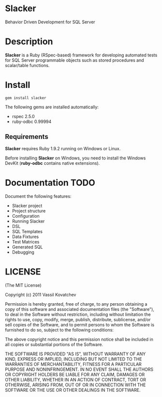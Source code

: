 # Slacker
Behavior Driven Development for SQL Server

# Description
__Slacker__ is a Ruby (RSpec-based) framework for developing automated tests for SQL Server programmable objects such as stored procedures and scalar/table functions.

# Install
    gem install slacker

The following gems are installed automatically:

* rspec 2.5.0
* ruby-odbc 0.99994

## Requirements

__Slacker__ requires Ruby 1.9.2 running on Windows or Linux.

Before installing __Slacker__ on Windows, you need to install the Windows DevKit (__ruby-odbc__ contains native extensions).

# Documentation TODO

Document the following features:

* Slacker project
 * Project structure
 * Configuration
* Running Slacker
* DSL
* SQL Templates
* Data Fixtures
* Test Matrices
* Generated SQL
* Debugging


# LICENSE
(The MIT License)

Copyright (c) 2011 Vassil Kovatchev

Permission is hereby granted, free of charge, to any person obtaining a copy of this software and associated documentation files (the "Software"), to deal in the Software without restriction, including without limitation the rights to use, copy, modify, merge, publish, distribute, sublicense, and/or sell copies of the Software, and to permit persons to whom the Software is furnished to do so, subject to the following conditions:

The above copyright notice and this permission notice shall be included in all copies or substantial portions of the Software.

THE SOFTWARE IS PROVIDED "AS IS", WITHOUT WARRANTY OF ANY KIND, EXPRESS OR IMPLIED, INCLUDING BUT NOT LIMITED TO THE WARRANTIES OF MERCHANTABILITY, FITNESS FOR A PARTICULAR PURPOSE AND NONINFRINGEMENT. IN NO EVENT SHALL THE AUTHORS OR COPYRIGHT HOLDERS BE LIABLE FOR ANY CLAIM, DAMAGES OR OTHER LIABILITY, WHETHER IN AN ACTION OF CONTRACT, TORT OR OTHERWISE, ARISING FROM, OUT OF OR IN CONNECTION WITH THE SOFTWARE OR THE USE OR OTHER DEALINGS IN THE SOFTWARE.